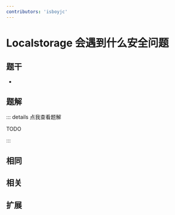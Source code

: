 ```yaml
---
contributors: 'isboyjc'
---
```


# Localstorage 会遇到什么安全问题

## 题干

- 



## 题解

::: details 点我查看题解

  TODO

:::



## 相同


## 相关


## 扩展

